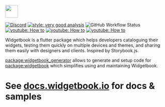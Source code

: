 <img height=40 src="https://raw.githubusercontent.com/widgetbook/widgetbook/2107e1afe2217e8ecde56c6ade1fd3706c3e6570/docs/assets/WidgetbookLogo.svg">

[![Discord](https://img.shields.io/discord/879618555560218625?color=blue&style=flat-square)](https://discord.com/invite/zT4AMStAJA)
[![style: very good analysis](https://img.shields.io/badge/style-very_good_analysis-B22C89.svg?style=flat-square)](https://pub.dev/packages/very_good_analysis) 
![GitHub Workflow Status](https://img.shields.io/github/actions/workflow/status/widgetbook/widgetbook/widgetbook-generator.yaml?branch=main)
[![youtube: How to](https://img.shields.io/badge/YouTube-What%20is%20Widgetbook%3F-d05454?style=flat-square)](https://www.youtube.com/watch?v=vs3ocjMsl7s)
[![youtube: How to](https://img.shields.io/badge/YouTube-How%20to%20%20use%20Widgetbook%3F-d05454?style=flat-square)](https://www.youtube.com/watch?v=qcTZxJDLEAE) 
[![youtube: How to](https://img.shields.io/badge/YouTube-How%20to%20%20use%20Widgetbook%20Generator%3F-d05454?style=flat-square)](https://www.youtube.com/watch?v=dh8hxgtbjtk) 

Widgetbook is a flutter package which helps developers cataloguing their widgets, testing them quickly on multiple devices and themes, and sharing them easily with designers and clients. Inspired by Storybook.js.










[package:widgetbook_generator](https://pub.dev/packages/widgetbook_generator) allows to generate and setup code for [package:widgetbook](https://pub.dev/packages/widgetbook) which simplifies using and maintaining Widgetbook.

# See [docs.widgetbook.io](https://docs.widgetbook.io/widgetbook-generator/overview) for docs & samples